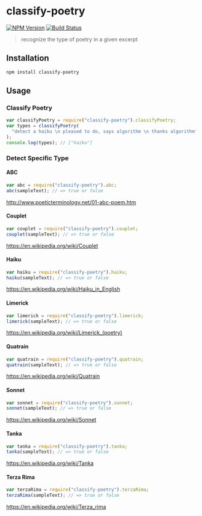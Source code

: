 # classify-poetry

[![NPM Version](https://img.shields.io/npm/v/classify-poetry.svg)](https://www.npmjs.com/package/classify-poetry)
[![Build Status](https://travis-ci.com/ChristianMurphy/classify-poetry.svg?branch=master)](https://travis-ci.com/ChristianMurphy/classify-poetry)

> recognize the type of poetry in a given excerpt

## Installation

```sh
npm install classify-poetry
```

## Usage

### Classify Poetry

```js
var classifyPoetry = require("classify-poetry").classifyPoetry;
var types = classifyPoetry(
  "detect a haiku \n pleased to do, says algorithm \n thanks algorithm"
);
console.log(types); // ["haiku"]
```

### Detect Specific Type

#### ABC

```js
var abc = require("classify-poetry").abc;
abc(sampleText); // => true or false
```

<http://www.poeticterminology.net/01-abc-poem.htm>

#### Couplet

```js
var couplet = require("classify-poetry").couplet;
couplet(sampleText); // => true or false
```

<https://en.wikipedia.org/wiki/Couplet>

#### Haiku

```js
var haiku = require("classify-poetry").haiku;
haiku(sampleText); // => true or false
```

<https://en.wikipedia.org/wiki/Haiku_in_English>

#### Limerick

```js
var limerick = require("classify-poetry").limerick;
limerick(sampleText); // => true or false
```

<https://en.wikipedia.org/wiki/Limerick_(poetry)>

#### Quatrain

```js
var quatrain = require("classify-poetry").quatrain;
quatrain(sampleText); // => true or false
```

<https://en.wikipedia.org/wiki/Quatrain>

#### Sonnet

```js
var sonnet = require("classify-poetry").sonnet;
sonnet(sampleText); // => true or false
```

<https://en.wikipedia.org/wiki/Sonnet>

#### Tanka

```js
var tanka = require("classify-poetry").tanka;
tanka(sampleText); // => true or false
```

<https://en.wikipedia.org/wiki/Tanka>

#### Terza Rima

```js
var terzaRima = require("classify-poetry").terzaRima;
terzaRima(sampleText); // => true or false
```

<https://en.wikipedia.org/wiki/Terza_rima>


